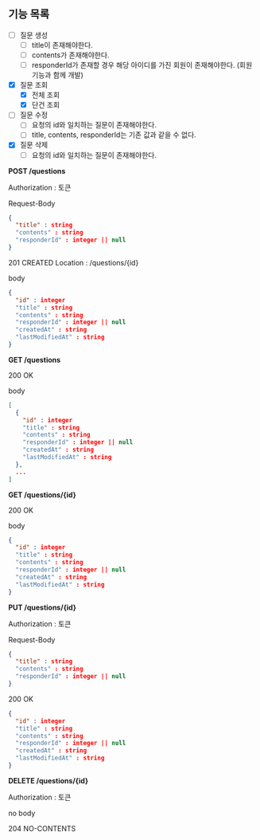 ## 기능 목록
- [ ] 질문 생성
  - [ ] title이 존재해야한다.
  - [ ] contents가 존재해야한다.
  - [ ] responderId가 존재할 경우 해당 아이디를 가진 회원이 존재해야한다. (회원 기능과 함께 개발)
    
- [x] 질문 조회
  - [x] 전체 조회
  - [x] 단건 조회

- [ ] 질문 수정
  - [ ] 요청의 id와 일치하는 질문이 존재해야한다.
  - [ ] title, contents, responderId는 기존 값과 같을 수 없다.
    
- [x] 질문 삭제
    - [ ] 요청의 id와 일치하는 질문이 존재해야한다.

**POST /questions**

Authorization : 토큰

Request-Body
```json
{
  "title" : string
  "contents" : string
  "responderId" : integer || null
}
```

201 CREATED
Location : /questions/{id}

body
```json
{
  "id" : integer
  "title" : string
  "contents" : string
  "responderId" : integer || null 
  "createdAt" : string
  "lastModifiedAt" : string
}
```

**GET /questions**

200 OK

body
```json
[
  {
    "id" : integer
    "title" : string
    "contents" : string
    "responderId" : integer || null 
    "createdAt" : string
    "lastModifiedAt" : string
  },
  ...
]
```

**GET /questions/{id}**

200 OK

body

```json
{
  "id" : integer
  "title" : string
  "contents" : string
  "responderId" : integer || null 
  "createdAt" : string
  "lastModifiedAt" : string
}
```

**PUT /questions/{id}**

Authorization : 토큰

Request-Body

```json
{
  "title" : string
  "contents" : string
  "responderId" : integer || null 
}
```

200 OK

```json
{
  "id" : integer
  "title" : string
  "contents" : string
  "responderId" : integer || null
  "createdAt" : string
  "lastModifiedAt" : string
}
```

**DELETE /questions/{id}**

Authorization : 토큰

no body

204 NO-CONTENTS

